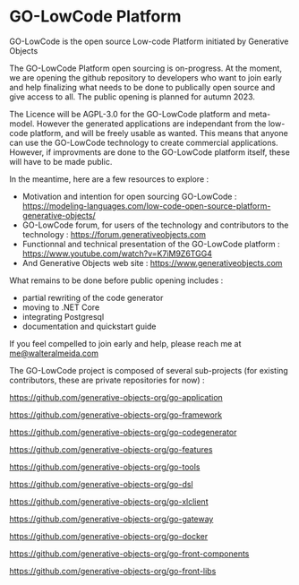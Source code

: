 # GO-LowCode Platform
GO-LowCode is the open source Low-code Platform initiated by Generative Objects

The GO-LowCode Platform open sourcing is on-progress. At the moment, we are opening the github repository to developers who want to join early and help finalizing what needs to be done to publically open source and give access to all. The public opening is planned for autumn 2023. 

The Licence will be AGPL-3.0 for the GO-LowCode platform and meta-model. However the generated applications are independant from the low-code platform, and will be freely usable as wanted. This means that anyone can use the GO-LowCode technology to create commercial applications. However, if improvments are done to the GO-LowCode platform itself, these will have to be made public.

In the meantime, here are a few resources to explore :
* Motivation and intention for open sourcing GO-LowCode :  https://modeling-languages.com/low-code-open-source-platform-generative-objects/
* GO-LowCode forum, for users of the technology and contributors to the technology : https://forum.generativeobjects.com
* Functionnal and technical presentation of the GO-LowCode platform : https://www.youtube.com/watch?v=K7iM9Z6TGG4
* And Generative Objects web site : https://www.generativeobjects.com

What remains to be done before public opening includes :

* partial rewriting of the code generator
* moving to .NET Core 
* integrating Postgresql
* documentation and quickstart guide

If you feel compelled to join early and help, please reach me at me@walteralmeida.com


The GO-LowCode project is composed of several sub-projects (for existing contributors, these are private repositories for now) :

https://github.com/generative-objects-org/go-application

https://github.com/generative-objects-org/go-framework

https://github.com/generative-objects-org/go-codegenerator

https://github.com/generative-objects-org/go-features

https://github.com/generative-objects-org/go-tools

https://github.com/generative-objects-org/go-dsl

https://github.com/generative-objects-org/go-xlclient

https://github.com/generative-objects-org/go-gateway

https://github.com/generative-objects-org/go-docker

https://github.com/generative-objects-org/go-front-components

https://github.com/generative-objects-org/go-front-libs




